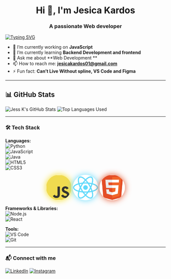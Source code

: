 <h1 align="center">Hi 👋, I'm Jesica Kardos</h1>
<h3 align="center">A passionate Web developer</h3>

<a href="https://git.io/typing-svg"><img src="https://readme-typing-svg.demolab.com?font=Fira+Code&duration=2000&pause=1000&color=00E0E5&random=false&width=435&lines=%F0%9F%92%A1+Innovate.;%E2%9C%A8+Inspire.;%F0%9F%94%A5+Ignite." alt="Typing SVG" /></a>

- 🔭 I’m currently working on **JavaScript**
- 🌱 I’m currently learning **Backend Development and frontend**
- 💬 Ask me about **Web Development **
- 📫 How to reach me: **jesicakardos01@gmail.com**
- ⚡ Fun fact: **Can’t Live Without spline, VS Code and Figma**

---


## 📊 GitHub Stats

![Jess K's GitHub Stats](https://github-readme-stats.vercel.app/api?username=jessK10&show_icons=true&theme=radical)
![Top Languages Used](https://github-readme-stats.vercel.app/api/top-langs/?username=jessK10&layout=compact&theme=radical)


---

### 🛠 Tech Stack

**Languages:**  
![Python](https://img.shields.io/badge/Python-3776AB?style=for-the-badge&logo=python&logoColor=white)  
![JavaScript](https://img.shields.io/badge/JavaScript-F7DF1E?style=for-the-badge&logo=javascript&logoColor=black)  
![Java](https://img.shields.io/badge/Java-007396?style=for-the-badge&logo=java&logoColor=white)  
![HTML5](https://img.shields.io/badge/HTML5-E34F26?style=for-the-badge&logo=html5&logoColor=white)  
![CSS3](https://img.shields.io/badge/CSS3-1572B6?style=for-the-badge&logo=css3&logoColor=white)  

<p align="center">
  <img src="https://raw.githubusercontent.com/devicons/devicon/master/icons/javascript/javascript-original.svg" width="80" style="border-radius: 50%; box-shadow: 0 0 20px #f7df1e;">
  <img src="https://raw.githubusercontent.com/devicons/devicon/master/icons/react/react-original.svg" width="80" style="border-radius: 50%; box-shadow: 0 0 20px #61DAFB;">
  <img src="https://raw.githubusercontent.com/devicons/devicon/master/icons/html5/html5-original.svg" width="80" style="border-radius: 50%; box-shadow: 0 0 20px #E34F26;">
</p>


**Frameworks & Libraries:**  
![Node.js](https://img.shields.io/badge/Node.js-339933?style=for-the-badge&logo=nodedotjs&logoColor=white)  
![React](https://img.shields.io/badge/React-20232A?style=for-the-badge&logo=react&logoColor=61DAFB)  

**Tools:**  
![VS Code](https://img.shields.io/badge/VS%20Code-007ACC?style=for-the-badge&logo=visual-studio-code&logoColor=white)  
![Git](https://img.shields.io/badge/Git-F05032?style=for-the-badge&logo=git&logoColor=white)  


---

### 📬 Connect with me

[![LinkedIn](https://img.shields.io/badge/-LinkedIn-0077B5?style=flat-square&logo=linkedin&logoColor=white)](https://linkedin.com/in/jesica-kardos)
[![Instagram](https://img.shields.io/badge/-Instagram-E4405F?style=flat-square&logo=instagram&logoColor=white)](https://instagram.com/your-profile)


<!---
jessK10/jessK10 is a ✨ special ✨ repository because its `README.md` (this file) appears on your GitHub profile.
You can click the Preview link to take a look at your changes.
--->
